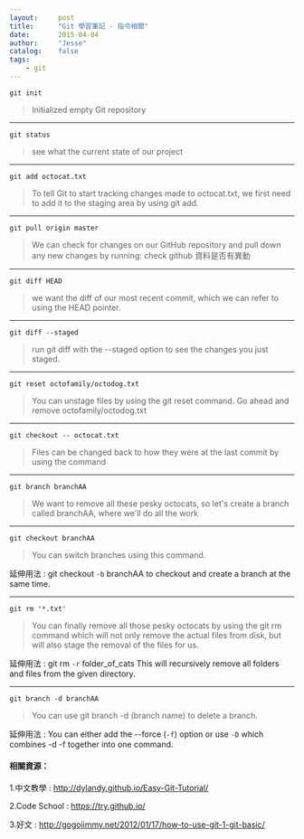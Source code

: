 ```yaml
---
layout:     post
title:      "Git 學習筆記 - 指令相關"
date:       2015-04-04
author:     "Jesse"
catalog:    false
tags:
    - git
---
```


```
git init
```
>Initialized empty Git repository

<hr>

```
git status
```
>see what the current state of our project

<hr>

```
git add octocat.txt
```
>To tell Git to start tracking changes made to octocat.txt, we first need to add it to the staging area by using git add.

<hr>

```
git pull origin master
```
>We can check for changes on our GitHub repository and pull down any new changes by running:
check github 資料是否有異動

<hr>

```
git diff HEAD
```
>we want the diff of our most recent commit, which we can refer to using the HEAD pointer.

<hr>

```
git diff --staged
```
>run git diff with the --staged option to see the changes you just staged.

<hr>

```
git reset octofamily/octodog.txt
```
>You can unstage files by using the git reset command. Go ahead and remove octofamily/octodog.txt

<hr>

```
git checkout -- octocat.txt
```
>Files can be changed back to how they were at the last commit by using the command

<hr>

```
git branch branchAA
```
>We want to remove all these pesky octocats, so let's create a branch called branchAA, where we'll do all the work

<hr>

```
git checkout branchAA
```
>You can switch branches using this command.

延伸用法 :
git checkout `-b` branchAA
to checkout and create a branch at the same time.

<hr>

```
git rm '*.txt'
```
>You can finally remove all those pesky octocats by using the git rm command which will not only remove the actual files from disk, but will also stage the removal of the files for us.

延伸用法 :
git rm `-r` folder_of_cats
This will recursively remove all folders and files from the given directory.

<hr>

```
git branch -d branchAA
```
>You can use git branch -d (branch name) to delete a branch.

延伸用法 :
You can either add the --force (`-f`) option or use `-D` which combines -d -f together into one command.

#### 相關資源：

1.中文教學 : http://dylandy.github.io/Easy-Git-Tutorial/

2.Code School : https://try.github.io/

3.好文 : http://gogojimmy.net/2012/01/17/how-to-use-git-1-git-basic/
